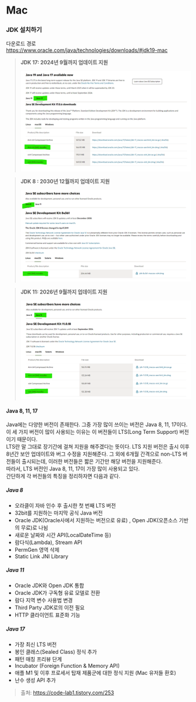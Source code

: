 # Mac

### JDK 설치하기

다운로드 경로  
https://www.oracle.com/java/technologies/downloads/#jdk19-mac

> **JDK 17: 2024년 9월까지 업데이트 지원**
>
> <img width="800" src="https://github.com/epikxm/docs/blob/main/Mac/Setting/2023-02-06-01.png?raw=true" />

> **JDK 8 : 2030년 12월까지 업데이트 지원**
>
> <img width="800" src="https://github.com/epikxm/docs/blob/main/Mac/Setting/2023-02-06-02.png?raw=true" />

> **JDK 11: 2026년 9월까지 업데이트 지원**
>
> <img width="800" src="https://github.com/epikxm/docs/blob/main/Mac/Setting/2023-02-06-03.png?raw=true" />

#### Java 8, 11, 17

Java에는 다양한 버전이 존재한다. 그중 가장 많이 쓰이는 버전은 Java 8, 11, 17이다. 이 세 가지 버전이 많이 사용되는 이유는 이 버전들이 LTS(Long Term Support) 버전이기 때문이다.  
LTS란 말 그대로 장기간에 걸쳐 지원을 해주겠다는 뜻이다. LTS 지원 버전은 출시 이후 8년간 보안 업데이트와 버그 수정을 지원해준다. 그 외에 6개월 간격으로 non-LTS 버전들이 출시되는데, 이러한 버전들은 짧은 기간만 해당 버전을 지원해준다.  
따라서, LTS 버전인 Java 8, 11, 17이 가장 많이 사용되고 있다.  
간단하게 각 버전들의 특징을 정리하자면 다음과 같다.  

##### Java 8
- 오라클이 자바 인수 후 출시한 첫 번째 LTS 버전
- 32bit를 지원하는 마지막 공식 Java 버전
- Oracle JDK(Oracle사에서 지원하는 버전으로 유료) , Open JDK(오픈소스 기반의 무료)로 나뉨
- 새로운 날짜와 시간 API(LocalDateTime 등)
- 람다식(Lambda), Stream API
- PermGen 영역 삭제
- Static Link JNI Library

##### Java 11
- Oracle JDK와 Open JDK 통합
- Oracle JDK가 구독형 유료 모델로 전환
- 람다 지역 변수 사용법 변경
- Third Party JDK로의 이전 필요
- HTTP 클라이언트 표준화 기능

##### Java 17
- 가장 최신 LTS 버전
- 봉인 클래스(Sealed Class) 정식 추가
- 패턴 매칭 프리뷰 단계
- Incubator (Foreign Function & Memory API)
- 애플 M1 및 이후 프로세서 탑재 제품군에 대한 정식 지원 (Mac 유저들 환호)
- 난수 생성 API 추가

> 출처: https://code-lab1.tistory.com/253